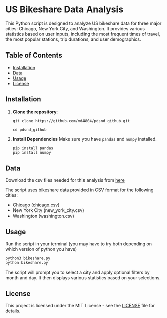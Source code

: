 # US Bikeshare Data Analysis

This Python script is designed to analyze US bikeshare data for three major cities: Chicago, New York City, and Washington. It provides various statistics based on user inputs, including the most frequent times of travel, the most popular stations, trip durations, and user demographics.

## Table of Contents
- [Installation](#installation)
- [Data](#data)
- [Usage](#usage)
- [License](#license)

## Installation

1. **Clone the repository**:
   ```
   git clone https://github.com/md4804/pdsnd_github.git

   cd pdsnd_github
   ```

2. **Install Dependencies**
Make sure you have `pandas` and `numpy` installed. 
    ```
    pip install pandas 
    pip install numpy
    ```


## Data

Download the csv files needed for this analysis from [here](https://video.udacity-data.com/topher/2021/May/6094a7cc_all-project-files/all-project-files.zip)

The script uses bikeshare data provided in CSV format for the following cities:

* Chicago (chicago.csv)
* New York City (new_york_city.csv)
* Washington (washington.csv)

## Usage
Run the script in your terminal (you may have to try both depending on which version of python you have)
```
python3 bikeshare.py
python bikeshare.py
```

The script will prompt you to select a city and apply optional filters by month and day. It then displays various statistics based on your selections.

## License

This project is licensed under the MIT License - see the [LICENSE](license.txt) file for details.